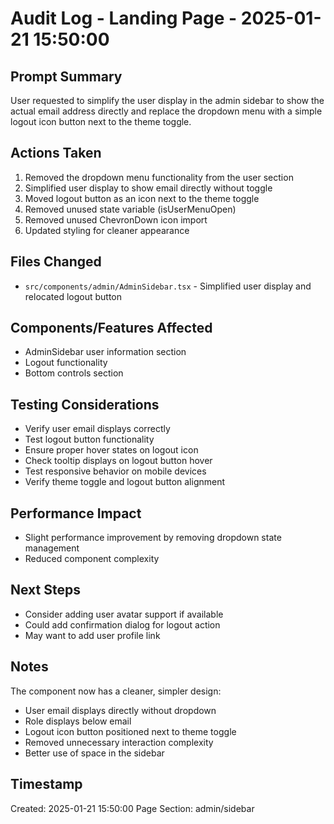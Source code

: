 # Audit Log - Landing Page - 2025-01-21 15:50:00

## Prompt Summary
User requested to simplify the user display in the admin sidebar to show the actual email address directly and replace the dropdown menu with a simple logout icon button next to the theme toggle.

## Actions Taken
1. Removed the dropdown menu functionality from the user section
2. Simplified user display to show email directly without toggle
3. Moved logout button as an icon next to the theme toggle
4. Removed unused state variable (isUserMenuOpen)
5. Removed unused ChevronDown icon import
6. Updated styling for cleaner appearance

## Files Changed
- `src/components/admin/AdminSidebar.tsx` - Simplified user display and relocated logout button

## Components/Features Affected
- AdminSidebar user information section
- Logout functionality
- Bottom controls section

## Testing Considerations
- Verify user email displays correctly
- Test logout button functionality
- Ensure proper hover states on logout icon
- Check tooltip displays on logout button hover
- Test responsive behavior on mobile devices
- Verify theme toggle and logout button alignment

## Performance Impact
- Slight performance improvement by removing dropdown state management
- Reduced component complexity

## Next Steps
- Consider adding user avatar support if available
- Could add confirmation dialog for logout action
- May want to add user profile link

## Notes
The component now has a cleaner, simpler design:
- User email displays directly without dropdown
- Role displays below email
- Logout icon button positioned next to theme toggle
- Removed unnecessary interaction complexity
- Better use of space in the sidebar

## Timestamp
Created: 2025-01-21 15:50:00
Page Section: admin/sidebar